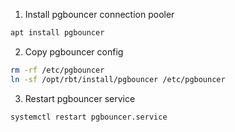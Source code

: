 01. Install pgbouncer connection pooler
```bash
apt install pgbouncer
```
02. Copy pgbouncer config
```bash
rm -rf /etc/pgbouncer
ln -sf /opt/rbt/install/pgbouncer /etc/pgbouncer
```
03. Restart pgbouncer service
```bash
systemctl restart pgbouncer.service 
```